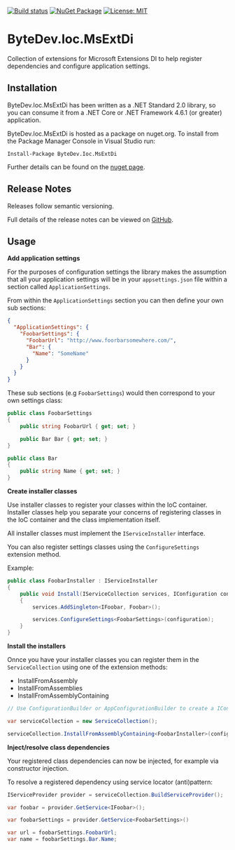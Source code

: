 [![Build status](https://ci.appveyor.com/api/projects/status/github/bytedev/ByteDev.Ioc.MsExtDi?branch=master&svg=true)](https://ci.appveyor.com/project/bytedev/ByteDev-Ioc-MsExtDi/branch/master)
[![NuGet Package](https://img.shields.io/nuget/v/ByteDev.Ioc.MsExtDi.svg)](https://www.nuget.org/packages/ByteDev.Ioc.MsExtDi)
[![License: MIT](https://img.shields.io/badge/License-MIT-green.svg)](https://github.com/ByteDev/ByteDev.Ioc.MsExtDi/blob/master/LICENSE)

# ByteDev.Ioc.MsExtDi

Collection of extensions for Microsoft Extensions DI to help register dependencies and configure application settings.

## Installation

ByteDev.Ioc.MsExtDi has been written as a .NET Standard 2.0 library, so you can consume it from a .NET Core or .NET Framework 4.6.1 (or greater) application.

ByteDev.Ioc.MsExtDi is hosted as a package on nuget.org.  To install from the Package Manager Console in Visual Studio run:

`Install-Package ByteDev.Ioc.MsExtDi`

Further details can be found on the [nuget page](https://www.nuget.org/packages/ByteDev.Ioc.MsExtDi/).

## Release Notes

Releases follow semantic versioning.

Full details of the release notes can be viewed on [GitHub](https://github.com/ByteDev/ByteDev.Ioc.MsExtDi/blob/master/docs/RELEASE-NOTES.md).

## Usage

**Add application settings**

For the purposes of configuration settings the library makes the assumption that all your application settings will be in your `appsettings.json` file within a section called `ApplicationSettings`.

From within the `ApplicationSettings` section you can then define your own sub sections:

```json
{
  "ApplicationSettings": {
    "FoobarSettings": {
      "FoobarUrl": "http://www.foorbarsomewhere.com/",
      "Bar": {
        "Name": "SomeName"
      }
    }
  }
}
```

These sub sections (e.g `FoobarSettings`) would then correspond to your own settings class:

```csharp
public class FoobarSettings
{
    public string FoobarUrl { get; set; }

    public Bar Bar { get; set; }
}

public class Bar
{
    public string Name { get; set; }
}
```

**Create installer classes**

Use installer classes to register your classes within the IoC container.  Installer classes help you separate your concerns of registering classes in the IoC container and the class implementation itself.

All installer classes must implement the `IServiceInstaller` interface.

You can also register settings classes using the `ConfigureSettings` extension method.

Example:

```csharp
public class FoobarInstaller : IServiceInstaller
{
    public void Install(IServiceCollection services, IConfiguration configuration)
    {
        services.AddSingleton<IFoobar, Foobar>();

        services.ConfigureSettings<FoobarSettings>(configuration);
    }
}
```

**Install the installers**

Onnce you have your installer classes you can register them in the `ServiceCollection` using one of the extension methods:

- InstallFromAssembly
- InstallFromAssemblies
- InstallFromAssemblyContaining<T>

```csharp
// Use ConfigurationBuilder or AppConfigurationBuilder to create a IConfiguration

var serviceCollection = new ServiceCollection();

serviceCollection.InstallFromAssemblyContaining<FoobarInstaller>(configuration);
```

**Inject/resolve class dependencies**

Your registered class dependencies can now be injected, for example via constructor injection.

To resolve a registered dependency using service locator (anti)pattern:

```csharp
IServiceProvider provider = serviceCollection.BuildServiceProvider();

var foobar = provider.GetService<IFoobar>();

var foobarSettings = provider.GetService<FoobarSettings>()

var url = foobarSettings.FoobarUrl;
var name = foobarSettings.Bar.Name;
```

